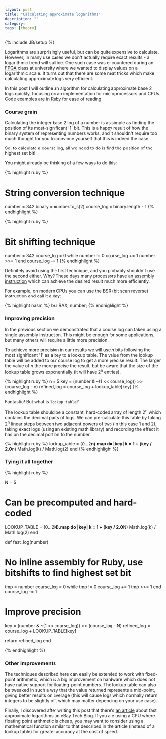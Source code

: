 ```yaml
---
layout: post
title: "Calculating approximate logarithms"
description: ""
category:
tags: [theory]
---
```

{% include JB/setup %}

Logarithms are surprisingly useful, but can be quite expensive to calculate.
However, in many use cases we don't actually require exact results - a
logarithmic trend will suffice. One such case was encountered during an
[FPGA](https://en.wikipedia.org/wiki/Field-programmable_gate_array)
class at university where we wanted to display values on a logarithmic scale.
It turns out that there are some neat tricks which make calculating approximate
logs very efficient.

In this post I will outline an algorithm for calculating approximate base 2 logs
quickly, focusing on an implementation for microprocessors and CPUs. Code
examples are in Ruby for ease of reading.

### Course grain

Calculating the integer base 2 log of a number is as simple as finding the
position of its most-significant '1' bit. This is a happy result of how the
binary system of representing numbers works, and it shouldn't require too much
thought for you to convince yourself that this is indeed the case.

So, to calculate a course log, all we need to do is find the position of the
highest set bit!

You might already be thinking of a few ways to do this:

{% highlight ruby %}
# String conversion technique
number = 342
binary = number.to_s(2)
course_log = binary.length - 1
{% endhighlight %}

{% highlight ruby %}
# Bit shifting technique
number = 342
course_log = 0
while number != 0
  course_log += 1
  number >>= 1
end
course_log -= 1
{% endhighlight %}

Definitely avoid using the first technique, and you probably shouldn't use the
second either. Why? These days many processors have
[an assembly instruction](http://en.wikipedia.org/wiki/Find_first_set)
which can achieve the desired result much more efficiently.

For example, on modern CPUs you can use the BSR (bit scan reverse)
instruction and call it a day:

{% highlight nasm %}
bsr RAX, number;
{% endhighlight %}

### Improving precision

In the previous section we demonstrated that a course log can taken using a
single assembly instruction. This might be enough for some applications, but
many others will require a little more precision.

To achieve more precision in our results we will use *n* bits following the
most significant '1' as a key to a lookup table. The value from the lookup
table will be added to our course log to get a more precise result. The larger
the value of *n* the more precise the result, but be aware that the size of
the lookup table grows exponentially (it will have 2<sup>n</sup> entries).

{% highlight ruby %}
n = 5
key = (number & ~(1 << course_log)) >> (course_log - n)
refined_log = course_log + lookup_table[key]
{% endhighlight %}

Fantastic! But what is `lookup_table`?

The lookup table should be a constant, hard-coded array of length 2<sup>n</sup>
which contains the decimal parts of logs. We can pre-calculate this table by
taking 2<sup>n</sup> linear steps between two adjacent powers of two
(in this case 1 and 2), taking exact logs (using an existing math library) and
recording the effect it has on the decimal portion fo the number.

{% highlight ruby %}
lookup_table = (0...2**n).map do |key|
  k = 1 + (key / 2.0**n)
  Math.log(k) / Math.log(2)
end
{% endhighlight %}

### Tying it all together

{% highlight ruby %}

N = 5

# Can be precomputed and hard-coded
LOOKUP_TABLE = (0...2**N).map do |key|
  k = 1 + (key / 2.0**N)
  Math.log(k) / Math.log(2)
end

def fast_log(number)
  # No inline assembly for Ruby, use bitshifts to find highest set bit
  tmp = number
  course_log = 0
  while tmp != 0
    course_log += 1
    tmp >>= 1
  end
  course_log -= 1

  # Improve precision
  key = (number & ~(1 << course_log)) >> (course_log - N)
  refined_log = course_log + LOOKUP_TABLE[key]

  return refined_log
end

{% endhighlight %}

### Other improvements

The techniques described here can easily be extended to work with fixed-point
arithmetic, which is a big improvement on hardware which does not have
native support for floating-point numbers. The lookup table can also be tweaked
in such a way that the value returned represents a mid-point, giving better
results on average (this will cause logs which normally return integers to be
slightly off, which may matter depending on your use case).

Finally, I discovered after writing this post that there's
[an article](http://www.ebaytechblog.com/2015/05/01/fast-approximate-logarithms-part-i-the-basics/)
about fast approximate logarithms on eBay Tech Blog. If you are using a CPU
where floating point arithmetic is cheap, you may want to consider using a
mathematical function similar to that described in the article (instead of a
lookup table) for greater accuracy at the cost of speed.
